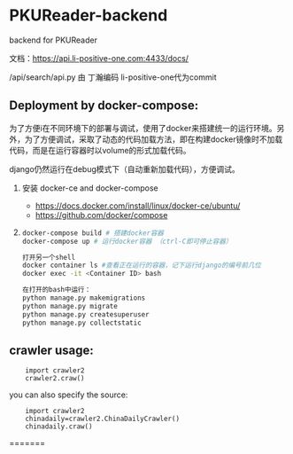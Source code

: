 # PKUReader-backend
backend for PKUReader 

文档：https://api.li-positive-one.com:4433/docs/

/api/search/api.py 由 丁瀚编码 li-positive-one代为commit

## Deployment by docker-compose:

为了方便i在不同环境下的部署与调试，使用了docker来搭建统一的运行环境。另外，为了方便调试，采取了动态的代码加载方法，即在构建docker镜像时不加载代码，而是在运行容器时以volume的形式加载代码。

django仍然运行在debug模式下（自动重新加载代码），方便调试。


1. 安装 docker-ce and docker-compose

   - https://docs.docker.com/install/linux/docker-ce/ubuntu/
   - https://github.com/docker/compose

2. ```bash
   docker-compose build # 搭建docker容器
   docker-compose up # 运行docker容器 （ctrl-C即可停止容器）

   打开另一个shell
   docker container ls #查看正在运行的容器，记下运行django的编号前几位
   docker exec -it <Container ID> bash 

   在打开的bash中运行：
   python manage.py makemigrations
   python manage.py migrate
   python manage.py createsuperuser
   python manage.py collectstatic


## crawler usage:
```
	import crawler2
	crawler2.craw()
```
you can also specify the source:
```
	import crawler2
	chinadaily=crawler2.ChinaDailyCrawler()
	chinadaily.craw()
```
=======


